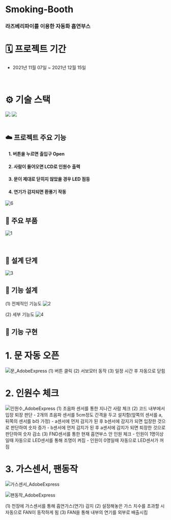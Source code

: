 # Smoking-Booth

### 라즈베리파이를 이용한 자동화 흡연부스

# 🗓 프로젝트 기간
- 2021년 11월 07일 ~ 2021년 12월 15일
<br />

# ⚙️ 기술 스택
<div>
  <img src="https://img.shields.io/badge/c-00599C?style=for-the-badge&logo=c%2B%2B&logoColor=white">
  <img src="https://img.shields.io/badge/Raspberry Pi-A22846?style=for-the-badge&logo=Raspberry Pi&logoColor=black">
</div>

<br />

## ☁️ 프로젝트 주요 기능 
#### &nbsp;&nbsp; 1. 버튼을 누르면 출입구 Open 
#### &nbsp;&nbsp; 2. 사람이 들어오면 LCD로 인원수 출력
#### &nbsp;&nbsp; 3. 문이 제대로 닫히지 않았을 경우 LED 점등
#### &nbsp;&nbsp; 4. 연기가 감지되면 환풍기 작동
![6](https://user-images.githubusercontent.com/82360230/189921267-8eb793ca-fcd2-42a2-b223-1dd5c28b06e0.jpg)

## 🔧 주요 부품
![1](https://user-images.githubusercontent.com/82360230/189916413-2fb921e4-3158-46c7-b1d6-053dc425471e.png)

<br />

## 📐 설계 단계
![3](https://user-images.githubusercontent.com/82360230/189916431-c1c9476f-36b4-4273-9b32-851bdad2b104.png)

## 📗 기능 설계
(1) 전체적인 기능도
![2](https://user-images.githubusercontent.com/82360230/189916425-f3b6029d-6363-4427-a227-3be1a28cc2b6.png)

(2) 세부 기능도
![4](https://user-images.githubusercontent.com/82360230/189916439-387d7de9-53bf-4aed-876a-a4db3be48c26.png)

## 📘 기능 구현
# 1. 문 자동 오픈
![문_AdobeExpress](https://user-images.githubusercontent.com/82360230/189928460-ce607146-5050-4f5b-96bd-78282a5a7f78.gif)
(1) 버튼 클릭
(2) 서보모터 동작
(3) 일정 시간 후 자동으로 닫힘

# 2. 인원수 체크
![인원수_AdobeExpress](https://user-images.githubusercontent.com/82360230/189928452-b50f8ce2-1fe8-44dc-84d2-04253c9bfdd1.gif)
(1) 초음파 센서를 통한 지나간 사람 체크
(2) 코드 내부에서 입장 퇴장 판단
    - 2개의 초음파 센서를 5cm정도 간격을 두고 설치함(앞쪽의 센서를 a, 뒤쪽의 센서를 b라 가정)
    - a센서에 먼저 감지가 된 후 b센서에 감지가 되면 입장한 것으로 판단하여 숫자 증가
    - b센서에 먼저 감지가 된 후 a센서에 감지가 되면 퇴장한 것으로 판단하여 숫자 감소
(3) FND센서를 통한 현재 흡연부스 안 인원 체크
    - 인원이 1명이상일때 자동으로 LED센서를 통해 조명이 켜짐
    - 인원이 0명일때 자동으로 LED센서가 꺼짐
    
# 3. 가스센서, 팬동작
![가스센서_AdobeExpress](https://user-images.githubusercontent.com/82360230/189928465-8d4c43c6-e3ed-454c-a999-d5553f348777.gif)

![팬동작_AdobeExpress](https://user-images.githubusercontent.com/82360230/189928403-ba34d05e-3cf3-4ccc-a83c-36798dd4dd5d.gif)

(1) 천장에 가스센서를 통해 흡연가스(연기) 감지
(2) 설정해놓은 가스 치수를 초과할 시 자동으로 FAN이 동작하게 됨
(3) FAN을 통해 내부의 연기를 외부로 배출시킴
